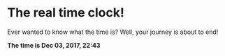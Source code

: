 # The real time clock!

Ever wanted to know what the time is? Well, your journey is about to end!

**The time is Dec 03, 2017, 22:43**